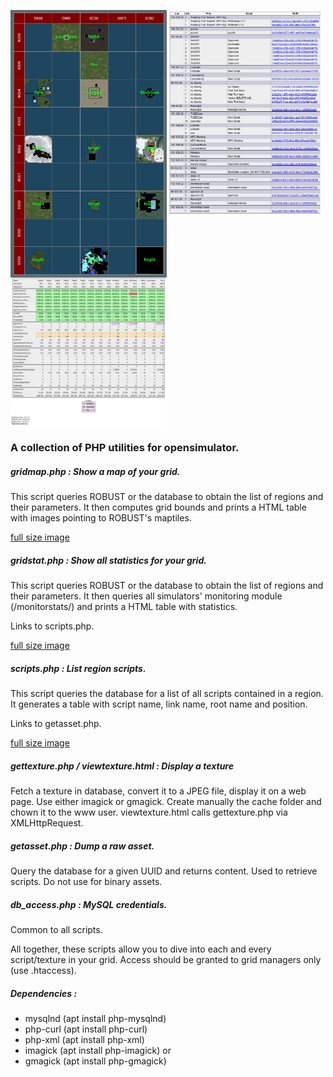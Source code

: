 <img align="top" width="250" src="doc/gridmap.png"><img align="top" width="250" src="doc/scripts.png"><img align="top" width="250" src="doc/gridstats.png">

### A collection of PHP utilities for opensimulator.

##### gridmap.php : Show a map of your grid.

This script queries ROBUST or the database to obtain the list of regions and their parameters. It then computes grid bounds and prints a HTML table with images pointing to ROBUST's maptiles.
 
[full size image](doc/gridmap.png)

##### gridstat.php : Show all statistics for your grid. 

This script queries ROBUST or the database to obtain the list of regions and their parameters. It then queries all simulators' monitoring module (/monitorstats/<region-uuid>) and prints a HTML table with statistics.

Links to scripts.php.

[full size image](doc/gridstats.png)

##### scripts.php : List region scripts.

This script queries the database for a list of all scripts contained in a region. It generates a table with script name, link name, root name and position.

Links to getasset.php.

[full size image](doc/scripts.png)

##### gettexture.php /  viewtexture.html : Display a texture

Fetch a texture in database, convert it to a JPEG file, display it on a web page. Use either imagick or gmagick. Create manually the cache folder and chown it to the www user. viewtexture.html calls gettexture.php via XMLHttpRequest.

##### getasset.php : Dump a raw asset. 

Query the database for a given UUID and returns content. Used to retrieve scripts. Do not use for binary assets.


##### db_access.php : MySQL credentials.

Common to all scripts.

All together, these scripts allow you to dive into each and every script/texture in your grid. Access should be granted to grid managers only (use .htaccess).

##### Dependencies :

- mysqlnd (apt install php-mysqlnd)
- php-curl (apt install php-curl)
- php-xml (apt install php-xml)
- imagick (apt install php-imagick) or
- gmagick (apt install php-gmagick)

